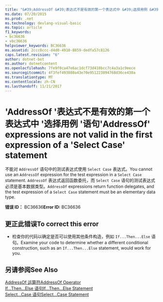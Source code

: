 ```yaml
---
title: "&#39;AddressOf &#39;表达式不是有效的第一个表达式中 &#39;选择用例 &#39;语句"
ms.date: 07/20/2015
ms.prod: .net
ms.technology: devlang-visual-basic
ms.topic: article
f1_keywords:
- bc36636
- vbc36636
helpviewer_keywords: BC36636
ms.assetid: 2ccc0ccc-d4d0-4910-8859-dedfa57c8126
caps.latest.revision: "6"
author: dotnet-bot
ms.author: dotnetcontent
ms.openlocfilehash: 7fe9f0ca47e6ac1dcf73d418bcc7c4a3a1c9eece
ms.sourcegitcommit: 4f3fef493080a43e70e951223894768d36ce430a
ms.translationtype: MT
ms.contentlocale: zh-CN
ms.lasthandoff: 11/21/2017
---
```

# <a name="39addressof39-expressions-are-not-valid-in-the-first-expression-of-a-39select-case39-statement"></a><span data-ttu-id="e76e5-102">&#39;AddressOf &#39;表达式不是有效的第一个表达式中 &#39;选择用例 &#39;语句</span><span class="sxs-lookup"><span data-stu-id="e76e5-102">&#39;AddressOf&#39; expressions are not valid in the first expression of a &#39;Select Case&#39; statement</span></span>
<span data-ttu-id="e76e5-103">不能对 `AddressOf` 语句中的测试表达式使用 `Select Case` 表达式。</span><span class="sxs-lookup"><span data-stu-id="e76e5-103">You cannot use an `AddressOf` expression for the test expression in a `Select Case` statement.</span></span> <span data-ttu-id="e76e5-104">`AddressOf` 表达式返回函数委托，而 `Select Case` 语句的测试表达式必须是基本数据类型。</span><span class="sxs-lookup"><span data-stu-id="e76e5-104">`AddressOf` expressions return function delegates, and the test expression of a `Select Case` statement must be an elementary data type.</span></span>  
  
 <span data-ttu-id="e76e5-105">**错误 ID：** BC36636</span><span class="sxs-lookup"><span data-stu-id="e76e5-105">**Error ID:** BC36636</span></span>  
  
## <a name="to-correct-this-error"></a><span data-ttu-id="e76e5-106">更正此错误</span><span class="sxs-lookup"><span data-stu-id="e76e5-106">To correct this error</span></span>  
  
-   <span data-ttu-id="e76e5-107">检查你的代码以确定是否可以使用其他条件构造，例如 `If...Then...Else` 语句。</span><span class="sxs-lookup"><span data-stu-id="e76e5-107">Examine your code to determine whether a different conditional construction, such as an `If...Then...Else` statement, would work for you.</span></span>  
  
## <a name="see-also"></a><span data-ttu-id="e76e5-108">另请参阅</span><span class="sxs-lookup"><span data-stu-id="e76e5-108">See Also</span></span>  
 [<span data-ttu-id="e76e5-109">AddressOf 运算符</span><span class="sxs-lookup"><span data-stu-id="e76e5-109">AddressOf Operator</span></span>](../../visual-basic/language-reference/operators/addressof-operator.md)  
 [<span data-ttu-id="e76e5-110">If...Then...Else 语句</span><span class="sxs-lookup"><span data-stu-id="e76e5-110">If...Then...Else Statement</span></span>](../../visual-basic/language-reference/statements/if-then-else-statement.md)  
 [<span data-ttu-id="e76e5-111">Select...Case 语句</span><span class="sxs-lookup"><span data-stu-id="e76e5-111">Select...Case Statement</span></span>](../../visual-basic/language-reference/statements/select-case-statement.md)
